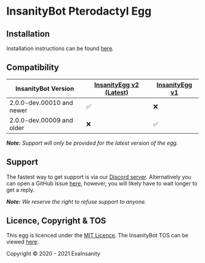 # InsanityBot Pterodactyl Egg

## Installation

Installation instructions can be found [here](https://docs.insanity.network/en/eggs/Installation).

## Compatibility

InsanityBot Version | [InsanityEgg v2 (Latest)](https://github.com/InsanityNetwork/InsanityEggs/blob/master/egg-insanity-bot.json) | [InsanityEgg v1](https://github.com/InsanityNetwork/InsanityEggs/blob/master/legacy/egg-insanity-bot-v1.json)
------------ | ------------- | -------------
2.0.0-dev.00010 and newer | :white_check_mark: | :x:
2.0.0-dev.00009 and older | :x: | :white_check_mark:

***Note:** Support will only be provided for the latest version of the egg.*

## Support

The fastest way to get support is via our [Discord server](https://discord.gg/8TKJaGs). Alternatively you can open a GitHub issue [here](https://github.com/InsanityNetwork/InsanityEggs/issues/new), however, you will likely have to wait longer to get a reply.

***Note:** We reserve the right to refuse support to anyone.*

## Licence, Copyright & TOS

This egg is licenced under the [MIT Licence](https://github.com/InsanityNetwork/eggs/blob/master/LICENSE).
The InsanityBot TOS can be viewed [here](https://bot.insanity.network/tos/).

Copyright &copy; 2020 - 2021 ExaInsanity
